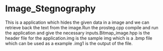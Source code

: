 # Image_Stegnography
This is a application which hides the given data in a image and we can retrieve back the text from the image.Run the prosteg.cpp compile and run the application and give the necessary inputs.Bitmap_image.hpp is the header file for the application.img is the sample img which is a .bmp file which can be used as a example .img1 is the output of the file.

